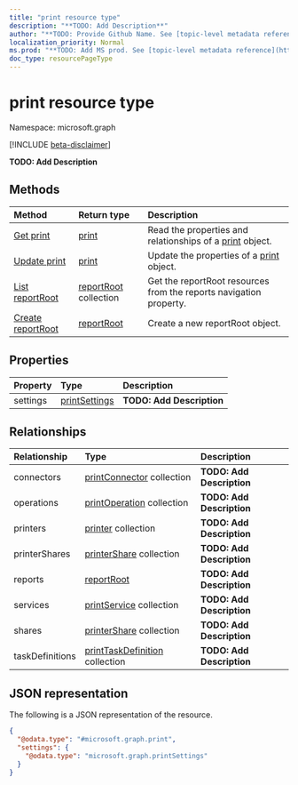 ```yaml
---
title: "print resource type"
description: "**TODO: Add Description**"
author: "**TODO: Provide Github Name. See [topic-level metadata reference](https://msgo.azurewebsites.net/add/document/guidelines/metadata.html#topic-level-metadata)**"
localization_priority: Normal
ms.prod: "**TODO: Add MS prod. See [topic-level metadata reference](https://msgo.azurewebsites.net/add/document/guidelines/metadata.html#topic-level-metadata)**"
doc_type: resourcePageType
---
```


# print resource type

Namespace: microsoft.graph

[!INCLUDE [beta-disclaimer](../../includes/beta-disclaimer.md)]

**TODO: Add Description**

## Methods
|Method|Return type|Description|
|:---|:---|:---|
|[Get print](../api/print-get.md)|[print](../resources/print.md)|Read the properties and relationships of a [print](../resources/print.md) object.|
|[Update print](../api/print-update.md)|[print](../resources/print.md)|Update the properties of a [print](../resources/print.md) object.|
|[List reportRoot](../api/print-list-reports.md)|[reportRoot](../resources/reportroot.md) collection|Get the reportRoot resources from the reports navigation property.|
|[Create reportRoot](../api/print-post-reports.md)|[reportRoot](../resources/reportroot.md)|Create a new reportRoot object.|

## Properties
|Property|Type|Description|
|:---|:---|:---|
|settings|[printSettings](../resources/printsettings.md)|**TODO: Add Description**|

## Relationships
|Relationship|Type|Description|
|:---|:---|:---|
|connectors|[printConnector](../resources/printconnector.md) collection|**TODO: Add Description**|
|operations|[printOperation](../resources/printoperation.md) collection|**TODO: Add Description**|
|printers|[printer](../resources/printer.md) collection|**TODO: Add Description**|
|printerShares|[printerShare](../resources/printershare.md) collection|**TODO: Add Description**|
|reports|[reportRoot](../resources/reportroot.md)|**TODO: Add Description**|
|services|[printService](../resources/printservice.md) collection|**TODO: Add Description**|
|shares|[printerShare](../resources/printershare.md) collection|**TODO: Add Description**|
|taskDefinitions|[printTaskDefinition](../resources/printtaskdefinition.md) collection|**TODO: Add Description**|

## JSON representation
The following is a JSON representation of the resource.
<!-- {
  "blockType": "resource",
  "keyProperty": "id",
  "@odata.type": "microsoft.graph.print",
  "openType": false
}
-->
``` json
{
  "@odata.type": "#microsoft.graph.print",
  "settings": {
    "@odata.type": "microsoft.graph.printSettings"
  }
}
```

